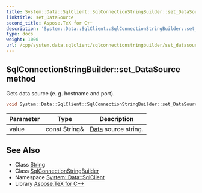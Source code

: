 ```yaml
---
title: System::Data::SqlClient::SqlConnectionStringBuilder::set_DataSource method
linktitle: set_DataSource
second_title: Aspose.TeX for C++
description: 'System::Data::SqlClient::SqlConnectionStringBuilder::set_DataSource method. Gets data source (e. g. hostname and port) in C++.'
type: docs
weight: 1000
url: /cpp/system.data.sqlclient/sqlconnectionstringbuilder/set_datasource/
---
```

## SqlConnectionStringBuilder::set_DataSource method


Gets data source (e. g. hostname and port).

```cpp
void System::Data::SqlClient::SqlConnectionStringBuilder::set_DataSource(const String &value)
```


| Parameter | Type | Description |
| --- | --- | --- |
| value | const String\& | [Data](../../../system.data/) source string. |

## See Also

* Class [String](../../../system/string/)
* Class [SqlConnectionStringBuilder](../)
* Namespace [System::Data::SqlClient](../../)
* Library [Aspose.TeX for C++](../../../)
